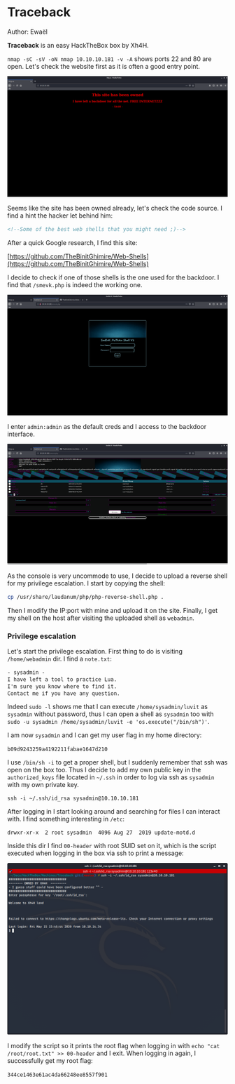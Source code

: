 # Traceback

Author: Ewaël

**Traceback** is an easy HackTheBox box by Xh4H.

`nmap -sC -sV -oN nmap 10.10.10.181 -v -A` shows ports 22 and 80 are open. Let's check the website first as it is often a good entry point.

![main](main.png)

Seems like the site has been owned already, let's check the code source. I find a hint the hacker let behind him:

```html
<!--Some of the best web shells that you might need ;)-->
```

After a quick Google research, I find this site:

[https://github.com/TheBinitGhimire/Web-Shells](https://github.com/TheBinitGhimire/Web-Shells)

I decide to check if one of those shells is the one used for the backdoor. I find that `/smevk.php` is indeed the working one.

![login](login.png)

I enter `admin:admin` as the default creds and I access to the backdoor interface.

![shell.php](shell.png)

As the console is very uncommode to use, I decide to upload a reverse shell for my privilege escalation. I start by copying the shell:

```bash
cp /usr/share/laudanum/php/php-reverse-shell.php .
```

Then I modify the IP:port with mine and upload it on the site. Finally, I get my shell on the host after visiting the uploaded shell as `webadmin`.

### Privilege escalation

Let's start the privilege escalation. First thing to do is visiting `/home/webadmin` dir. I find a `note.txt`:

```
- sysadmin -
I have left a tool to practice Lua.
I'm sure you know where to find it.
Contact me if you have any question.
```

Indeed `sudo -l` shows me that I can execute `/home/sysadmin/luvit` as `sysadmin` without password, thus I can open a shell as `sysadmin` too with `sudo -u sysadmin /home/sysadmin/luvit -e 'os.execute("/bin/sh")'`.

I am now `sysadmin` and I can get my user flag in my home directory:

`b09d9243259a4192211fabae1647d210`

I use `/bin/sh -i` to get a proper shell, but I suddenly remember that ssh was open on the box too. Thus I decide to add my own public key in the `authorized_keys` file located in `~/.ssh` in order to log via ssh as `sysadmin` with my own private key.

```
ssh -i ~/.ssh/id_rsa sysadmin@10.10.10.181
```

After logging in I start looking around and searching for files I can interact with. I find something interesting in `/etc`:

```
drwxr-xr-x  2 root sysadmin  4096 Aug 27  2019 update-motd.d
```

Inside this dir I find `00-header` with root SUID set on it, which is the script executed when logging in the box via ssh to print a message:

![ssh](ssh.png)

I modify the script so it prints the root flag when logging in with `echo "cat /root/root.txt" >> 00-header` and I exit. When logging in again, I successfully get my root flag:

`344ce1463e61ac4da66248ee8557f901`

